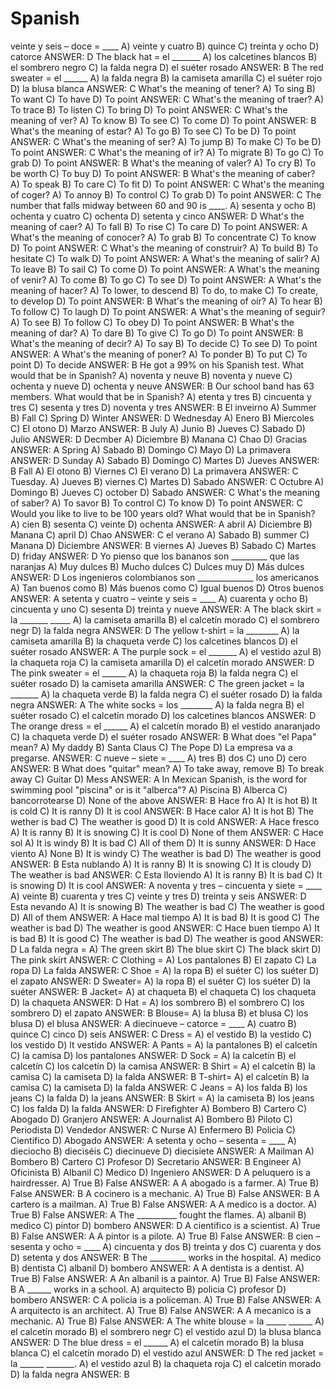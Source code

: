 # Spanish


veinte y seis – doce = ____
A) veinte y cuatro
B) quince
C) treinta y ocho
D) catorce
ANSWER: D
The black hat = el _______
A) los calcetines blancos
B) el sombrero negro
C) la falda negra
D) el suéter rosado
ANSWER: B
The red sweater = el ______
A) la falda negra
B) la camiseta amarilla
C) el suéter rojo
D) la blusa blanca
ANSWER: C
What's the meaning of tener?
A) To sing
B) To want
C) To have
D) To point
ANSWER: C
What's the meaning of traer?
A) To trace
B) To listen
C) To bring
D) To point
ANSWER: C
What's the meaning of ver?
A) To know
B) To see
C) To come
D) To point
ANSWER: B
What's the meaning of estar?
A) To go
B) To see
C) To be
D) To point
ANSWER: C
What's the meaning of ser?
A) To jump
B) To make
C) To be
D) To point
ANSWER: C
What's the meaning of ir?
A) To migrate
B) To go
C) To grab
D) To point
ANSWER: B
What's the meaning of valer?
A) To cry
B) To be worth
C) To buy
D) To point
ANSWER: B
What's the meaning of caber?
A) To speak
B) To care
C) To fit
D) To point
ANSWER: C
What's the meaning of coger?
A) To annoy
B) To control
C) To grab
D) To point
ANSWER: C
The number that falls midway between 60 and 90 is ____.
A) sesenta y ocho
B) ochenta y cuatro
C) ochenta
D) setenta y cinco
ANSWER: D
What's the meaning of caer?
A) To fall
B) To rise
C) To care
D) To point
ANSWER: A
What's the meaning of conocer?
A) To grab
B) To concentrate
C) To know
D) To point
ANSWER: C
What's the meaning of construir?
A) To build
B) To hesitate
C) To walk
D) To point
ANSWER: A
What's the meaning of salir?
A) To leave
B) To sail
C) To come
D) To point
ANSWER: A
What's the meaning of venir?
A) To come
B) To go
C) To see
D) To point
ANSWER: A
What's the meaning of hacer?
A) To lower, to descend
B) To do, to make
C) To create, to develop
D) To point
ANSWER: B
What's the meaning of oír?
A) To hear
B) To follow
C) To laugh
D) To point
ANSWER: A
What's the meaning of seguir?
A) To see
B) To follow
C) To obey
D) To point
ANSWER: B
What's the meaning of dar?
A) To dare
B) To give
C) To go
D) To point
ANSWER: B
What's the meaning of decir?
A) To say
B) To decide
C) To see
D) To point
ANSWER: A
What's the meaning of poner?
A) To ponder
B) To put
C) To point
D) To decide
ANSWER: B
He got a 99% on his Spanish test. What would that be in Spanish?
A) noventa y neuve
B) noventa y nueve
C) ochenta y nueve
D) ochenta y neuve
ANSWER: B
Our school band has 63 members. What would that be in Spanish?
A) etenta y tres
B) cincuenta y tres
C) sesenta y tres
D) noventa y tres
ANSWER: B
El inveirno
A) Summer
B) Fall
C) Spring
D) Winter
ANSWER: D
Wednesday
A) Enero
B) Miercoles
C) El otono
D) Marzo
ANSWER: B
July
A) Junio
B) Jueves
C) Sabado
D) Julio
ANSWER: D
Decmber
A) Diciembre
B) Manana
C) Chao
D) Gracias
ANSWER: A
Spring
A) Sabado
B) Domingo
C) Mayo
D) La primavera
ANSWER: D
Sunday
A) Sabado
B) Domingo
C) Martes
D) Jueves
ANSWER: B
Fall
A) El otono
B) Viernes
C) El verano
D) La primavera
ANSWER: C
Tuesday.
A) Jueves
B) viernes
C) Martes
D) Sabado
ANSWER: C
Octubre
A) Domingo
B) Jueves
C) october
D) Sabado
ANSWER: C
What's the meaning of saber?
A) To savor
B) To control
C) To know
D) To point
ANSWER: C
Would you like to live to be 100 years old? What would that be in Spanish?
A) cien
B) sesenta
C) veinte
D) ochenta
ANSWER: A
abril
A) Diciembre
B) Manana
C) april
D) Chao
ANSWER: C
el verano
A) Sabado
B) summer
C) Manana
D) Diciembre
ANSWER: B
viernes
A) Jueves
B) Sabado
C) Martes
D) friday
ANSWER: D
Yo pienso que los bananos son _________ que las naranjas
A) Muy dulces
B) Mucho dulces
C) Dulces muy
D) Más dulces
ANSWER: D
Los ingenieros colombianos son ______________ los americanos
A) Tan buenos como
B) Más buenos como
C) Igual buenos
D) Otros buenos
ANSWER: A
setenta y cuatro – veinte y seis = ____
A) cuarenta y ocho
B) cincuenta y uno
C) sesenta
D) treinta y nueve
ANSWER: A
The black skirt = la _______ _____
A) la camiseta amarilla
B) el calcetín morado
C) el sombrero negr
D) la falda negra
ANSWER: D
The yellow t-shirt = la ________
A) la camiseta amarilla
B) la chaqueta verde
C) los calcetines blancos
D) el suéter rosado
ANSWER: A
The purple sock = el _______
A) el vestido azul
B) la chaqueta roja
C) la camiseta amarilla
D) el calcetín morado
ANSWER: D
The pink sweater = el ______
A) la chaqueta roja
B) la falda negra
C) el suéter rosado
D) la camiseta amarilla
ANSWER: C
The green jacket = la _______
A) la chaqueta verde
B) la falda negra
C) el suéter rosado
D) la falda negra
ANSWER: A
The white socks = los ________
A) la falda negra
B) el suéter rosado
C) el calcetín morado
D) los calcetines blancos
ANSWER: D
The orange dress = el ______
A) el calcetín morado
B) el vestido anaranjado
C) la chaqueta verde
D) el suéter rosado
ANSWER: B
What does "el Papa" mean?
A) My daddy
B) Santa Claus
C) The Pope
D) La empresa va a pregarse.
ANSWER: C
nueve – siete = ____
A) tres
B) dos
C) uno
D) cero
ANSWER: B
What does "quitar" mean?
A) To take away, remove
B) To break away
C) Guitar
D) Mess
ANSWER: A
In Mexican Spanish, is the word for swimming pool "piscina" or is it "alberca"?
A) Piscina
B) Alberca
C) bancorrotearse
D) None of the above
ANSWER: B
Hace fro
A) It is hot
B) It is cold
C) It is ranny
D) It is cool
ANSWER: B
Hace calor
A) It is hot
B) The wether is bad
C) The weather is good
D) It is cold
ANSWER: A
Hace fresco
A) It is ranny
B) It is snowing
C) It is cool
D) None of them
ANSWER: C
Hace sol
A) It is windy
B) It is bad
C) All of them
D) It is sunny
ANSWER: D
Hace viento
A) None
B) It is windy
C) The weather is bad
D) The weather is good
ANSWER: B
Esta nublando
A) It is ranny
B) It is snowing
C) It is cloudy
D) The weather is bad
ANSWER: C
Esta lloviendo
A) It is ranny
B) It is bad
C) It is snowing
D) It is cool
ANSWER: A
noventa y tres – cincuenta y siete = ____
A) veinte
B) cuarenta y tres
C) veinte y tres
D) treinta y seis
ANSWER: D
Esta nevando
A) It is snowing
B) The weather is bad
C) The weather is good
D) All of them
ANSWER: A
Hace mal tiempo
A) It is bad
B) It is good
C) The weather is bad
D) The weather is good
ANSWER: C
Hace buen tiempo
A) It is bad
B) It is good
C) The weather is bad
D) The weather is good
ANSWER: D
La falda negra =
A) The green skirt
B) The blue skirt
C) The black skirt
D) The pink skirt
ANSWER: C
Clothing =
A) Los pantalones
B) El zapato
C) La ropa
D) La falda
ANSWER: C
Shoe =
A) la ropa
B) el suéter
C) los suéter
D) el zapato
ANSWER: D
Sweater=
A) la ropa
B) el suéter
C) los suéter
D) la suéter
ANSWER: B
Jacket=
A) at chaqueta
B) el chaqueta
C) los chaqueta
D) la chaqueta
ANSWER: D
Hat =
A) los sombrero
B) el sombrero
C) los sombrero
D) el zapato
ANSWER: B
Blouse=
A) la blusa
B) et blusa
C) los blusa
D) el blusa
ANSWER: A
diecinueve – catorce = ____
A) cuatro
B) quince
C) cinco
D) seis
ANSWER: C
Dress =
A) el vestido
B) la vestido
C) los vestido
D) lt vestido
ANSWER: A
Pants =
A) la pantalones
B) el calcetín
C) la camisa
D) los pantalones
ANSWER: D
Sock =
A) la calcetín
B) el calcetín
C) los calcetín
D) la camisa
ANSWER: B
Shirt =
A) el calcetín
B) la camisa
C) la camiseta
D) la falda
ANSWER: B
T-shirt=
A) el calcetín
B) la camisa
C) la camiseta
D) la falda
ANSWER: C
Jeans =
A) los falda
B) los jeans
C) la falda
D) la jeans
ANSWER: B
Skirt =
A) la camiseta
B) los jeans
C) los falda
D) la falda
ANSWER: D
Firefighter
A) Bombero
B) Cartero
C) Abogado
D) Granjero
ANSWER: A
Journalist
A) Bombero
B) Piloto
C) Periodista
D) Vendedor
ANSWER: C
Nurse
A) Enfermero
B) Policia
C) Cientifico
D) Abogado
ANSWER: A
setenta y ocho – sesenta = ____
A) dieciocho
B) dieciséis
C) diecinueve
D) diecisiete
ANSWER: A
Mailman
A) Bombero
B) Cartero
C) Profesor
D) Secretario
ANSWER: B
Engineer
A) Oficinista
B) Albanil
C) Medico
D) Ingeniero
ANSWER: D
A peluquero is a hairdresser.
A) True
B) False
ANSWER: A
A abogado is a farmer.
A) True
B) False
ANSWER: B
A cocinero is a mechanic.
A) True
B) False
ANSWER: B
A cartero is a mailman.
A) True
B) False
ANSWER: A
A medico is a doctor.
A) True
B) False
ANSWER: A
The __________ fought the flames.
A) albanil
B) medico
C) pintor
D) bombero
ANSWER: D
A cientifico is a scientist.
A) True
B) False
ANSWER: A
A pintor is a pilote.
A) True
B) False
ANSWER: B
cien – sesenta y ocho = ____
A) cincuenta y dos
B) treinta y dos
C) cuarenta y dos
D) setenta y dos
ANSWER: B
The _________ works in the hospital.
A) medico
B) dentista
C) albanil
D) bombero
ANSWER: A
A dentista is a dentist.
A) True
B) False
ANSWER: A
An albanil is a paintor.
A) True
B) False
ANSWER: B
A ______ works in a school.
A) arquitecto
B) policia
C) profesor
D) bombero
ANSWER: C
A policia is a policeman.
A) True
B) False
ANSWER: A
A arquitecto is an architect.
A) True
B) False
ANSWER: A
A mecanico is a mechanic.
A) True
B) False
ANSWER: A
The white blouse = la _____ ______
A) el calcetín morado
B) el sombrero negr
C) el vestido azul
D) la blusa blanca
ANSWER: D
The blue dress = el ______
A) el calcetín morado
B) la blusa blanca
C) el calcetín morado
D) el vestido azul
ANSWER: D
The red jacket = la ______ _______.
A) el vestido azul
B) la chaqueta roja
C) el calcetín morado
D) la falda negra
ANSWER: B
